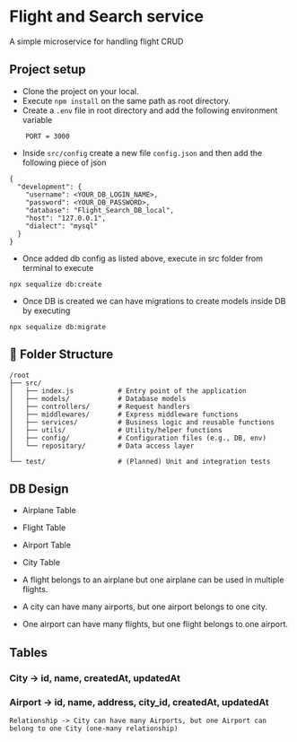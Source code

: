 # Flight and Search service
A simple microservice for handling flight CRUD 

## Project setup 
- Clone the project on your local.
- Execute `npm install` on the same path as root directory.
- Create a `.env` file in root directory and add the following environment variable
```
    PORT = 3000
```
- Inside `src/config` create a new file `config.json` and then add the following piece of json 
```
{
  "development": {
    "username": <YOUR_DB_LOGIN_NAME>,
    "password": <YOUR_DB_PASSWORD>,
    "database": "Flight_Search_DB_local",
    "host": "127.0.0.1",
    "dialect": "mysql"
  }
}
```
- Once added db config as listed above, execute in src folder from terminal to execute
```
npx sequalize db:create
```
- Once DB is created we can have migrations to create models inside DB by executing
```
npx sequalize db:migrate
```

## 📁 Folder Structure

```
/root
├── src/
│   ├── index.js           # Entry point of the application
│   ├── models/            # Database models
│   ├── controllers/       # Request handlers
│   ├── middlewares/       # Express middleware functions
│   ├── services/          # Business logic and reusable functions
│   ├── utils/             # Utility/helper functions
│   ├── config/            # Configuration files (e.g., DB, env)
│   └── repositary/        # Data access layer
│
└── test/                  # (Planned) Unit and integration tests
```


##  DB Design
- Airplane Table 
- Flight Table
- Airport Table
- City Table

- A flight belongs to an airplane but one airplane can be used in multiple flights.
- A city can have many airports, but one airport belongs to one city.
- One airport can have many flights, but one flight belongs to one airport.


## Tables 

### City -> id, name, createdAt, updatedAt
### Airport -> id, name, address, city_id, createdAt, updatedAt
    Relationship -> City can have many Airports, but one Airport can belong to one City (one-many relationship)
### 